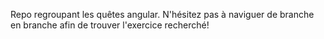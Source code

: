 Repo regroupant les quêtes angular. N'hésitez pas à naviguer de branche en branche afin de trouver l'exercice recherché!
